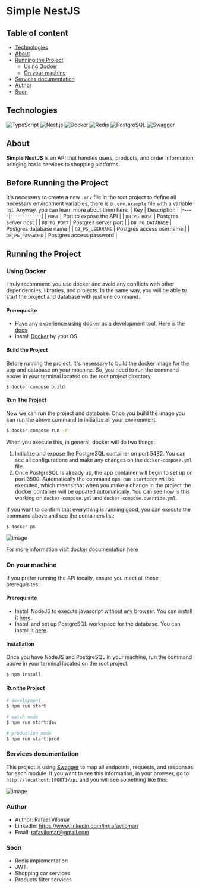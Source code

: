 # Simple NestJS

## Table of content
- [Technologies](#technologies)
- [About](#about)
- [Running the Project](#running-the-project)
  - [Using Docker](#using-docker)
  - [On your machine](#on-your-machine)
- [Services documentation](#services-documentation)
- [Author](#author)
- [Soon](#soon)

## Technologies
![TypeScript](https://img.shields.io/badge/-TypeScript-3178C6?style=flat&logo=TypeScript&logoColor=ffffff)
![Nest.js](https://img.shields.io/badge/-NestJS-E0234E?style=flat&logo=nestjs&logoColor=fff)
![Docker](https://img.shields.io/badge/-Docker-2496ED?style=flat&logo=Docker&logoColor=fff)
![Redis](https://img.shields.io/badge/-Redis-DC382D?style=flat&logo=Redis&logoColor=fff)
![PostgreSQL](https://img.shields.io/badge/-PostgreSQL-4169E1?style=flat&logo=PostgreSQL&logoColor=fff)
![Swagger](https://img.shields.io/badge/-Swagger-85EA2D?style=flat&logo=swagger&logoColor=000)


## About
**Simple NestJS** is an API that handles users, products, and order information bringing basic services to shopping platforms.

## Before Running the Project
It's necessary to create a new `.env` file in the root project to define all necessary environment variables, there is a `.env.example` file with a variable list. Anyway, you can learn more about them here.
| Key | Description |
|-----|-------------|
| `PORT` | Port to expose the API |
| `DB_PG_HOST` | Postgres server host |
| `DB_PG_PORT` | Postgres server port |
| `DB_PG_DATABASE` | Postgres database name |
| `DB_PG_USERNAME` | Postgres access username |
| `DB_PG_PASSWORD` | Postgres access password |

## Running the Project
### Using Docker
I truly recommend you use docker and avoid any conflicts with other dependencies, libraries, and projects. In the same way, you will be able to start the project and database with just one command.
#### Prerequisite
- Have any experience using docker as a development tool. Here is the [docs](https://docs.docker.com/get-started/02_our_app/) 
- Install [Docker](https://docs.docker.com/get-docker/) by your OS.

#### Build the Project
Before running the project, it's necessary to build the docker image for the app and database on your machine. So, you need to run the command above in your terminal located on the root project directory.
```bask
$ docker-compose build
```

#### Run The Project
Now we can run the project and database. Once you build the image you can run the above command to initialize all your environment.
```bash
$ docker-compose run -d
```
When you execute this, in general, docker will do two things:
1. Initialize and expose the PostgreSQL container on port 5432. You can see all configurations and make any changes on the `docker-compose.yml` file.
2. Once PostgreSQL is already up, the app container will begin to set up on port 3500. Automatically the command `npm run start:dev` will be executed, which means that when you make a change in the project the docker container will be updated automatically. You can see how is this working on `docker-compose.yml` and `docker-compose.override.yml`.

If you want to confirm that everything is running good, you can execute the command above and see the containers list:
```bash
$ docker ps
```

![image](https://user-images.githubusercontent.com/38932497/191145800-d3b0d479-415c-4846-bc40-9a4c86ce6266.png)

For more information visit docker documentation [here](https://docs.docker.com/get-started/02_our_app/)

### On your machine
If you prefer running the API locally, ensure you meet all these prerequisites:
#### Prerequisite
- Install NodeJS to execute javascript without any browser. You can install it [here](https://nodejs.org/en/download/).
- Install and set up PostgreSQL workspace for the database. You can install it [here](https://www.postgresql.org/download/).

#### Installation
Once you have NodeJS and PostgreSQL in your machine, run the command above in your terminal located on the root project:
```bash
$ npm install
```

#### Run the Project
```bash
# development
$ npm run start

# watch mode
$ npm run start:dev

# production mode
$ npm run start:prod
```

### Services documentation
This project is using [Swagger](https://swagger.io/) to map all endpoints, requests, and responses for each module. If you want to see this information, in your browser, go to `http://localhost:[PORT]/api` and you will see something like this:

![image](https://user-images.githubusercontent.com/38932497/191145681-f7cf0dab-bfcf-4572-a88e-ed803321f7c6.png)


### Author
- Author: Rafael Vilomar
- LinkedIn: https://www.linkedin.com/in/rafavilomar/
- Email: rafavilomar@gmail.com

### Soon
- Redis implementation
- JWT
- Shopping car services
- Products filter services

